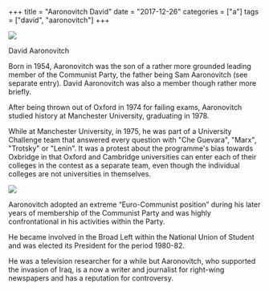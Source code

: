 +++
title = "Aaronovitch David"
date = "2017-12-26"
categories = ["a"]
tags = ["david", "aaronovitch"]
+++

![](https://grahamstevenson.me.uk/wp-content/uploads/2019/02/Aaronovitch-David.jpg)

David Aaronovitch

Born in 1954, Aaronovitch was the son of a rather more grounded leading member of the Communist Party, the father being Sam Aaronovitch (see separate entry). David Aaronovitch was also a member though rather more briefly.

After being thrown out of Oxford in 1974 for failing exams, Aaronovitch studied history at Manchester University, graduating in 1978.

While at Manchester University, in 1975, he was part of a University Challenge team that answered every question with "Che Guevara", "Marx", "Trotsky" or "Lenin". It was a protest about the programme's bias towards Oxbridge in that Oxford and Cambridge universities can enter each of their colleges in the contest as a separate team, even though the individual colleges are not universities in themselves.

![](https://grahamstevenson.me.uk/wp-content/uploads/2017/12/aaronovitch-manchester-university-challenge.jpg)

Aaronovitch adopted an extreme “Euro-Communist position” during his later years of membership of the Communist Party and was highly confrontational in his activities within the Party.

He became involved in the Broad Left within the National Union of Student and was elected its President for the period 1980-82.

He was a television researcher for a while but Aaronovitch, who supported the invasion of Iraq, is a now a writer and journalist for right-wing newspapers and has a reputation for controversy.
